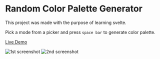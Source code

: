 # Random Color Palette Generator

This project was made with the purpose of learning svelte.

Pick a mode from a picker and press ```space bar``` to generate color palette.

[Live Demo](https://random-color-palette-generator.web.app/)

![1st screenshot](https://github.com/ThisIsTheCarm1ne/Random-Color-Palette-Generator/tree/main/readme_media/1.png?raw=true)
![2nd screenshot](https://github.com/ThisIsTheCarm1ne/Random-Color-Palette-Generator/tree/main/readme_media/2.png?raw=true)
